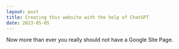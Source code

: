 ```yaml
---
layout: post
title: Creating this website with the help of ChatGPT
date: 2023-05-05
---
```


Now more than ever you really should not have a Google Site Page.